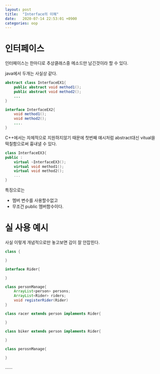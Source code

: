 ```yaml
---
layout: post
title:  "Interface의 이해"
date:   2020-07-14 22:53:01 +0900
categories: oop
---
```


# 인터페이스

인터페이스는 한마디로 추상클래스중 메소드만 남긴것이라 할 수 있다.

java에서 두개는 사실상 같다.
```java
abstract class InterfaceEX1{
    public abstract void method1();
    public abstract void method2();
    ...
}

interface InterfaceEX2{
    void method1();
    void method2();
    ....
}
```

C++에서는 자체적으로 지원하지않기 때문에 첫번째 얘시처럼 abstract대신 vitual을 떡칠함으로써 흉내낼 수 있다. 

```c++
class InterfaceEX3{
public :
    virtual ~InterfaceEX3();
    virtual void method1();
    virtual void method2();
    ...
}
```

특징으로는
- 멤버 변수를 사용할수없고 
- 무조건 public 멤버함수이다.

# 실 사용 예시

사실 이렇게 개념적으로만 놓고보면 감이 잘 안잡힌다.

```JAVA
class {

}

interface Rider{

}

class personManage{
    ArrayList<person> persons;
    ArrayList<Rider> riders;
    void registerRider(Rider)
}

class racer extends person implements Rider{

}

class biker extends person implements Rider{
    
}

class perosnManage{

}

```
......